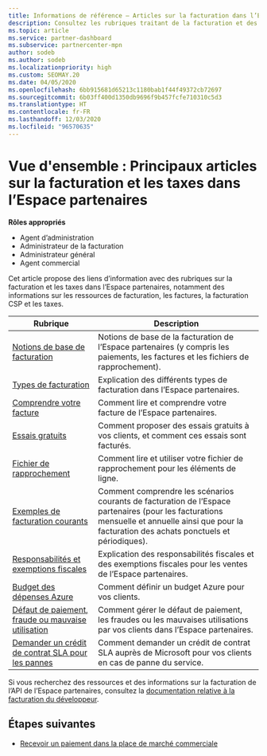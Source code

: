 ```yaml
---
title: Informations de référence – Articles sur la facturation dans l’Espace partenaires
description: Consultez les rubriques traitant de la facturation et des taxes dans l’Espace partenaires. Ces rubriques portent sur les ressources de facturation, les factures, la facturation Fournisseur de solutions Cloud et les taxes.
ms.topic: article
ms.service: partner-dashboard
ms.subservice: partnercenter-mpn
author: sodeb
ms.author: sodeb
ms.localizationpriority: high
ms.custom: SEOMAY.20
ms.date: 04/05/2020
ms.openlocfilehash: 6bb915681d65213c1180bab1f44f49372cb72697
ms.sourcegitcommit: 6b03ff400d1350db9696f9b457fcfe710310c5d3
ms.translationtype: HT
ms.contentlocale: fr-FR
ms.lasthandoff: 12/03/2020
ms.locfileid: "96570635"
---
```

# <a name="overview-main-billing-and-tax-articles-in-partner-center"></a>Vue d'ensemble : Principaux articles sur la facturation et les taxes dans l’Espace partenaires

**Rôles appropriés**

- Agent d’administration
- Administrateur de la facturation
- Administrateur général
- Agent commercial

Cet article propose des liens d’information avec des rubriques sur la facturation et les taxes dans l’Espace partenaires, notamment des informations sur les ressources de facturation, les factures, la facturation CSP et les taxes.


| Rubrique | Description |
| ----- | ----------- |
| [Notions de base de facturation](billing-basics.md) | Notions de base de la facturation de l’Espace partenaires (y compris les paiements, les factures et les fichiers de rapprochement). |
| [Types de facturation](billing-different-types.md) | Explication des différents types de facturation dans l’Espace partenaires. |
| [Comprendre votre facture](read-your-bill.md) | Comment lire et comprendre votre facture de l’Espace partenaires. |
| [Essais gratuits](offer-your-customers-trials-of-microsoft-products.md) | Comment proposer des essais gratuits à vos clients, et comment ces essais sont facturés. |
| [Fichier de rapprochement](use-the-reconciliation-files.md) | Comment lire et utiliser votre fichier de rapprochement pour les éléments de ligne. |
| [Exemples de facturation courants](common-billing-scenarios.md) | Comment comprendre les scénarios courants de facturation de l’Espace partenaires (pour les facturations mensuelle et annuelle ainsi que pour la facturation des achats ponctuels et périodiques). |
| [Responsabilités et exemptions fiscales](tax-and-tax-exemptions.md) | Explication des responsabilités fiscales et des exemptions fiscales pour les ventes de l’Espace partenaires. |
| [Budget des dépenses Azure](set-an-azure-spending-budget-for-your-customers.md) | Comment définir un budget Azure pour vos clients. |
| [Défaut de paiement, fraude ou mauvaise utilisation](non-payment-fraud-misuse.md) | Comment gérer le défaut de paiement, les fraudes ou les mauvaises utilisations par vos clients dans l’Espace partenaires. |
| [Demander un crédit de contrat SLA pour les pannes](request-credit.md) | Comment demander un crédit de contrat SLA auprès de Microsoft pour vos clients en cas de panne du service. |

Si vous recherchez des ressources et des informations sur la facturation de l’API de l’Espace partenaires, consultez la [documentation relative à la facturation du développeur](/partner-center/develop/manage-billing).

## <a name="next-steps"></a>Étapes suivantes

- [Recevoir un paiement dans la place de marché commerciale](marketplace-get-paid.md)